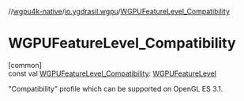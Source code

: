 //[wgpu4k-native](../../index.md)/[io.ygdrasil.wgpu](index.md)/[WGPUFeatureLevel_Compatibility](-w-g-p-u-feature-level_-compatibility.md)

# WGPUFeatureLevel_Compatibility

[common]\
const val [WGPUFeatureLevel_Compatibility](-w-g-p-u-feature-level_-compatibility.md): [WGPUFeatureLevel](-w-g-p-u-feature-level/index.md)

&quot;Compatibility&quot; profile which can be supported on OpenGL ES 3.1.
